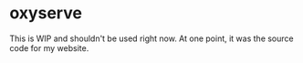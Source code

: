 # oxyserve

This is WIP and shouldn't be used right now.
At one point, it was the source code for my website.

